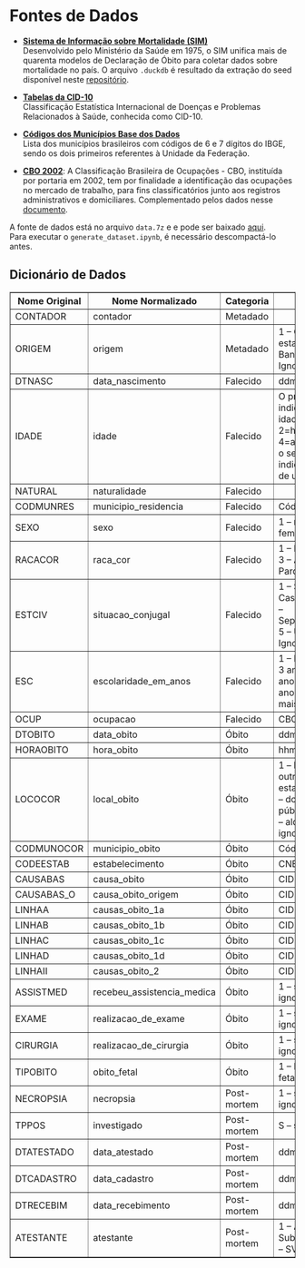 # Fontes de Dados

- **[Sistema de Informação sobre Mortalidade (SIM)](https://dados.gov.br/dados/conjuntos-dados/sim-1979-2019)**  
  Desenvolvido pelo Ministério da Saúde em 1975, o SIM unifica mais de quarenta modelos de Declaração de Óbito para coletar dados sobre mortalidade no país. O arquivo `.duckdb` é resultado da extração do seed disponível neste [repositório](https://github.com/o-rovida/sim-seed).

- **[Tabelas da CID-10](http://www2.datasus.gov.br/cid10/V2008/cid10.htm)**  
  Classificação Estatística Internacional de Doenças e Problemas Relacionados à Saúde, conhecida como CID-10.

- **[Códigos dos Municípios Base dos Dados](https://basedosdados.org/dataset/33b49786-fb5f-496f-bb7c-9811c985af8e?table=dffb65ac-9df9-4151-94bf-88c45bfcb056)**  
  Lista dos municípios brasileiros com códigos de 6 e 7 dígitos do IBGE, sendo os dois primeiros referentes à Unidade da Federação.

- **[CBO 2002](http://www.mtecbo.gov.br/cbosite/pages/downloads.jsf)**: A Classificação Brasileira de Ocupações - CBO, instituída por portaria em 2002, tem por finalidade a identificação das ocupações no mercado de trabalho, para fins classificatórios junto aos registros administrativos e domiciliares. Complementado pelos dados nesse [documento](https://central3.to.gov.br/arquivo/312288/).

A fonte de dados está no arquivo `data.7z` e e pode ser baixado [aqui](https://drive.google.com/file/d/1pTQxlx-hPJHjtLDtZFXtj5eg5DW-CMal/view?usp=drive_link).  
Para executar o `generate_dataset.ipynb`, é necessário descompactá-lo antes.
<h2>Dicionário de Dados</h2>
<table border="1" cellspacing="0" cellpadding="5">
  <thead>
    <tr>
      <th>Nome Original</th>
      <th>Nome Normalizado</th>
      <th>Categoria</th>
      <th>Observações</th>
    </tr>
  </thead>
  <tbody>
    <tr><td>CONTADOR</td><td>contador</td><td>Metadado</td><td></td></tr>
    <tr><td>ORIGEM</td><td>origem</td><td>Metadado</td><td>1 – Oracle; 2 – Banco estadual via FTP; 3 – Banco SEADE; 9 – Ignorado</td></tr>
    <tr><td>DTNASC</td><td>data_nascimento</td><td>Falecido</td><td>ddmmaaaa</td></tr>
    <tr><td>IDADE</td><td>idade</td><td>Falecido</td><td>O primeiro dígito indica a unidade da idade (1=minuto, 2=hora, 3=mês, 4=ano, 5&gt;100 anos); o segundo dígito indica a quantidade de unidades</td></tr>
    <tr><td>NATURAL</td><td>naturalidade</td><td>Falecido</td><td></td></tr>
    <tr><td>CODMUNRES</td><td>municipio_residencia</td><td>Falecido</td><td>Código IBGE</td></tr>
    <tr><td>SEXO</td><td>sexo</td><td>Falecido</td><td>1 – masculino; 2 – feminino</td></tr>
    <tr><td>RACACOR</td><td>raca_cor</td><td>Falecido</td><td>1 – Branca; 2 – Preta; 3 – Amarela; 4 – Parda; 5 – Indígena</td></tr>
    <tr><td>ESTCIV</td><td>situacao_conjugal</td><td>Falecido</td><td>1 – Solteiro; 2 – Casado; 3 – Viúvo; 4 – Separado/divorciado; 5 – União estável; 9 – Ignorado</td></tr>
    <tr><td>ESC</td><td>escolaridade_em_anos</td><td>Falecido</td><td>1 – Nenhuma; 2 – 1 a 3 anos; 3 – 4 a 7 anos; 4 – 8 a 11 anos; 5 – 12 anos ou mais; 9 – Ignorado</td></tr>
    <tr><td>OCUP</td><td>ocupacao</td><td>Falecido</td><td>CBO 2002</td></tr>
    <tr><td>DTOBITO</td><td>data_obito</td><td>Óbito</td><td>ddmmaaaa</td></tr>
    <tr><td>HORAOBITO</td><td>hora_obito</td><td>Óbito</td><td>hhmm</td></tr>
    <tr><td>LOCOCOR</td><td>local_obito</td><td>Óbito</td><td>1 – hospital; 2 – outros estabelecimentos; 3 – domicílio; 4 – via pública; 5 – outros; 6 – aldeia indígena; 9 – ignorado</td></tr>
    <tr><td>CODMUNOCOR</td><td>municipio_obito</td><td>Óbito</td><td>Código IBGE</td></tr>
    <tr><td>CODEESTAB</td><td>estabelecimento</td><td>Óbito</td><td>CNES</td></tr>
    <tr><td>CAUSABAS</td><td>causa_obito</td><td>Óbito</td><td>CID-10</td></tr>
    <tr><td>CAUSABAS_O</td><td>causa_obito_origem</td><td>Óbito</td><td>CID-10</td></tr>
    <tr><td>LINHAA</td><td>causas_obito_1a</td><td>Óbito</td><td>CID-10</td></tr>
    <tr><td>LINHAB</td><td>causas_obito_1b</td><td>Óbito</td><td>CID-10</td></tr>
    <tr><td>LINHAC</td><td>causas_obito_1c</td><td>Óbito</td><td>CID-10</td></tr>
    <tr><td>LINHAD</td><td>causas_obito_1d</td><td>Óbito</td><td>CID-10</td></tr>
    <tr><td>LINHAII</td><td>causas_obito_2</td><td>Óbito</td><td>CID-10</td></tr>
    <tr><td>ASSISTMED</td><td>recebeu_assistencia_medica</td><td>Óbito</td><td>1 – sim; 2 – não; 9 – ignorado</td></tr>
    <tr><td>EXAME</td><td>realizacao_de_exame</td><td>Óbito</td><td>1 – sim; 2 – não; 9 – ignorado</td></tr>
    <tr><td>CIRURGIA</td><td>realizacao_de_cirurgia</td><td>Óbito</td><td>1 – sim; 2 – não; 9 – ignorado</td></tr>
    <tr><td>TIPOBITO</td><td>obito_fetal</td><td>Óbito</td><td>1 – Fetal; 2 – Não fetal</td></tr>
    <tr><td>NECROPSIA</td><td>necropsia</td><td>Post-mortem</td><td>1 – sim; 2 – não; 9 – ignorado</td></tr>
    <tr><td>TPPOS</td><td>investigado</td><td>Post-mortem</td><td>S – sim; N – não</td></tr>
    <tr><td>DTATESTADO</td><td>data_atestado</td><td>Post-mortem</td><td>ddmmaaaa</td></tr>
    <tr><td>DTCADASTRO</td><td>data_cadastro</td><td>Post-mortem</td><td>ddmmaaaa</td></tr>
    <tr><td>DTRECEBIM</td><td>data_recebimento</td><td>Post-mortem</td><td>ddmmaaaa</td></tr>
    <tr><td>ATESTANTE</td><td>atestante</td><td>Post-mortem</td><td>1 – Assistente; 2 – Substituto; 3 – IML; 4 – SVO; 5 – Outro</td></tr>
  </tbody>
</table>
